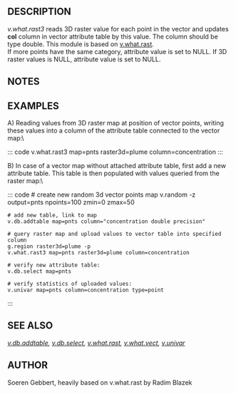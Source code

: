 ## DESCRIPTION

*v.what.rast3* reads 3D raster value for each point in the vector and
updates **col** column in vector attribute table by this value. The
column should be type double. This module is based on
[v.what.rast](v.what.rast.html).\
If more points have the same category, attribute value is set to NULL.
If 3D raster values is NULL, attribute value is set to NULL.

## NOTES

## EXAMPLES

A\) Reading values from 3D raster map at position of vector points,
writing these values into a column of the attribute table connected to
the vector map:\

::: code
    v.what.rast3 map=pnts raster3d=plume column=concentration
:::

B\) In case of a vector map without attached attribute table, first add
a new attribute table. This table is then populated with values queried
from the raster map:\

::: code
    # create new random 3d vector points map
    v.random -z output=pnts npoints=100 zmin=0  zmax=50

    # add new table, link to map
    v.db.addtable map=pnts column="concentration double precision"

    # query raster map and upload values to vector table into specified column
    g.region raster3d=plume -p
    v.what.rast3 map=pnts raster3d=plume column=concentration

    # verify new attribute table:
    v.db.select map=pnts

    # verify statistics of uploaded values:
    v.univar map=pnts column=concentration type=point
:::

## SEE ALSO

*[v.db.addtable](v.db.addtable.html), [v.db.select](v.db.select.html),
[v.what.rast](v.what.rast.html), [v.what.vect](v.what.vect.html),
[v.univar](v.univar.html)*

## AUTHOR

Soeren Gebbert, heavily based on v.what.rast by Radim Blazek
